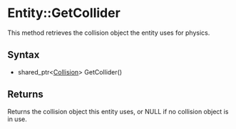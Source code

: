 # Entity::GetCollider #
This method retrieves the collision object the entity uses for physics.

## Syntax ##
- shared_ptr<[Collision](CPP_Collision.md)\> GetCollider()

## Returns ##
Returns the collision object this entity uses, or NULL if no collision object is in use.
